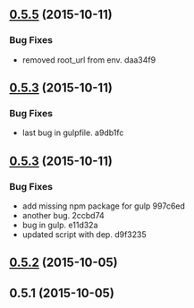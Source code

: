 <a name="0.5.5"></a>
## [0.5.5](//compare/0.5.4...v0.5.5) (2015-10-11)


### Bug Fixes

* removed root_url from env. daa34f9



<a name="0.5.3"></a>
## [0.5.3](//compare/0.5.3...v0.5.3) (2015-10-11)


### Bug Fixes

* last bug in gulpfile. a9db1fc



<a name="0.5.3"></a>
## [0.5.3](//compare/0.5.2...v0.5.3) (2015-10-11)


### Bug Fixes

* add missing npm package for gulp 997c6ed
* another bug. 2ccbd74
* bug in gulp. e11d32a
* updated script with dep. d9f3235



<a name="0.5.2"></a>
## [0.5.2](//compare/0.5.1...0.5.2) (2015-10-05)




<a name="0.5.1"></a>
## 0.5.1 (2015-10-05)
